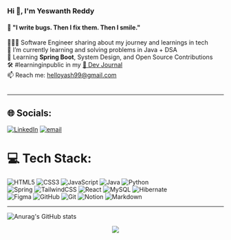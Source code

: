  ### Hi 👋, I'm Yeswanth Reddy  
 #### 💬 "I write bugs. Then I fix them. Then I smile."

<!--<p align="left">
  <img src="https://readme-typing-svg.demolab.com?font=Fira+Code&weight=500&size=24&pause=1000&color=6DB33F&center=true&width=435&lines=Java+Developer+%F0%9F%92%BB;DSA+Enthusiast+%F0%9F%92%AA;HTML+%7C+CSS+%7C+JS+%F0%9F%92%BB;Learning+Daily+%F0%9F%9A%80" alt="Typing SVG" />
</p> -->




🧑🏼‍💻 Software Engineer sharing about my journey and learnings in tech<br/>
🔭 I’m currently learning and solving problems in Java + DSA <br/>
🌱 Learning **Spring Boot**, System Design, and Open Source Contributions <br/>
🛠️ #learninginpublic in my [🧠 Dev Journal ](www.linkedin.com/in/algoreddy)<br/>
📫 Reach me: [helloyash99@gmail.com](mailto:helloyash99@gmail.com) <br/>
<br/>

---
## 🌐 Socials:
[![LinkedIn](https://img.shields.io/badge/LinkedIn-%230077B5.svg?logo=linkedin&logoColor=white)](https://linkedin.com/in/www.linkedin.com/in/contactdamon) [![email](https://img.shields.io/badge/Email-D14836?logo=gmail&logoColor=white)](mailto:helloyash99@gmail.com) 
 
# 💻 Tech Stack:

 ![HTML5](https://img.shields.io/badge/html5-%23E34F26.svg?style=for-the-badge&logo=html5&logoColor=white)  ![CSS3](https://img.shields.io/badge/css3-%231572B6.svg?style=for-the-badge&logo=css3&logoColor=white) ![JavaScript](https://img.shields.io/badge/javascript-%23323330.svg?style=for-the-badge&logo=javascript&logoColor=%23F7DF1E) ![Java](https://img.shields.io/badge/java-%23ED8B00.svg?style=for-the-badge&logo=openjdk&logoColor=white)  ![Python](https://img.shields.io/badge/python-3670A0?style=for-the-badge&logo=python&logoColor=ffdd54) <br/>
   ![Spring](https://img.shields.io/badge/spring-%236DB33F.svg?style=for-the-badge&logo=spring&logoColor=white) ![TailwindCSS](https://img.shields.io/badge/tailwindcss-%2338B2AC.svg?style=for-the-badge&logo=tailwind-css&logoColor=white)  ![React](https://img.shields.io/badge/react-%2320232a.svg?style=for-the-badge&logo=react&logoColor=%2361DAFB)  ![MySQL](https://img.shields.io/badge/mysql-4479A1.svg?style=for-the-badge&logo=mysql&logoColor=white)   ![Hibernate](https://img.shields.io/badge/Hibernate-59666C?style=for-the-badge&logo=Hibernate&logoColor=white)<br/>
      ![Figma](https://img.shields.io/badge/figma-%23F24E1E.svg?style=for-the-badge&logo=figma&logoColor=white)   ![GitHub](https://img.shields.io/badge/github-%23121011.svg?style=for-the-badge&logo=github&logoColor=white) 
   ![Git](https://img.shields.io/badge/git-%23F05033.svg?style=for-the-badge&logo=git&logoColor=white) ![Notion](https://img.shields.io/badge/Notion-%23000000.svg?style=for-the-badge&logo=notion&logoColor=white)
 ![Markdown](https://img.shields.io/badge/markdown-%23000000.svg?style=for-the-badge&logo=markdown&logoColor=white) 



 





 
 
---
![Anurag's GitHub stats](https://github-readme-stats.vercel.app/api?username=algoreddy&theme=dark&show_icons=true)


<p align="center">
  <img src="https://capsule-render.vercel.app/api?type=waving&color=gradient&height=100&section=footer"/>
</p>
